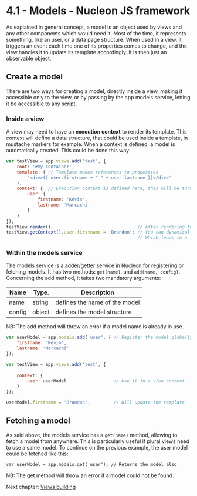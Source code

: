 # 4.1 - Models - Nucleon JS framework

As explained in general concept, a model is an object used by views and any other components which would need it. Most of the time, it represents something, like an user, or a data page structure. When used in a view, it triggers an event each time one of its properties comes to change, and the view handles it to update its template accordingly. It is then just an observable object.

## Create a model

There are two ways for creating a model, directly inside a view, making it accessible only to the view, or by passing by the app models service, letting it be accessible to any script.

### Inside a view

A view may need to have an **execution context** to render its template. This context will define a data structure, that could be used inside a template, in mustache markers for example. When a context is defined, a model is automatically created. This could be done this way:

```javascript
var testView = app.views.add('test', {
    root: '#my-container',
    template: ( // Template makes references to properties
        '<div>{{ user.firstname + " " + user.lastname }}</div>'
    ),
    context: {  // Execution context is defined here, this will be turned into a model
        user: {
            firstname: 'Kévin',
            lastname: 'Marcachi'
        }
    }
});
testView.render();                                // After rendering the view
testView.getContext().user.firstname = 'Brandon'; // You can dynamically change the view context
                                                  // Which leads to a template update
```

### Within the models service

The models service is a adder/getter service in Nucleon for registering or fetching models. It has two methods: `get(name)`, and `add(name, config)`. Concerning the add method, it takes two mandatory arguments:

| Name    | Type.  | Description                   |
|---------|--------|-------------------------------|
| name    | string | defines the name of the model |
| config  | object | defines the model structure   |

NB: The add method will throw an error if a model name is already in use.

```javascript
var userModel = app.models.add('user', { // Register the model globally, save it in a var
    firstname: 'Kévin',
    lastname: 'Marcachi'
});

var testView = app.views.add('test', {
    ...
    context: {
        user: userModel                  // Use it in a view context
    }
});

userModel.firstname = 'Brandon';         // Will update the template
```

## Fetching a model

As said above, the models service has a `get(name)` method, allowing to fetch a model from anywhere. This is particularly useful if plural views need to use a same model. To continue on the previous example, the user model could be fetched like this:

```
var userModel = app.models.get('user'); // Returns the model also
```

NB: The get method will throw an error if a model could not be found.

Next chapter: [Views building](https://github.com/moduleon/nucleon/blob/master/doc/4.Main-components/4.3.Views/4.3.1.Building.md)
